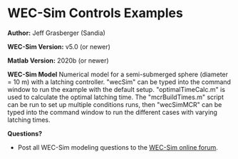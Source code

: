 # WEC-Sim Controls Examples

**Author:**          Jeff Grasberger (Sandia)

**WEC-Sim Version:** v5.0 (or newer)

**Matlab Version:** 2020b (or newer)

**WEC-Sim Model**
Numerical model for a semi-submerged sphere (diameter = 10 m) with a latching controller. "wecSim" can be typed into 
the command window to run the example with the default setup. "optimalTimeCalc.m" is used to calculate the 
optimal latching time. The "mcrBuildTimes.m" script can be run to set up multiple conditions runs, then 
"wecSimMCR" can be typed into the command window to run the different cases with varying latching times.

**Questions?**
* Post all WEC-Sim modeling questions to the [WEC-Sim online forum](https://github.com/WEC-Sim/WEC-Sim/issues).
